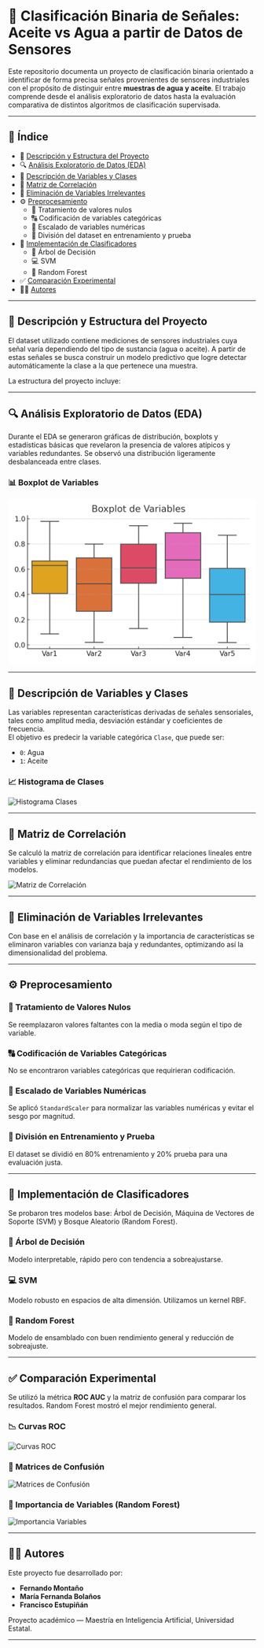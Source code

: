 # 🔬 Clasificación Binaria de Señales: Aceite vs Agua a partir de Datos de Sensores

Este repositorio documenta un proyecto de clasificación binaria orientado a identificar de forma precisa señales provenientes de sensores industriales con el propósito de distinguir entre **muestras de agua y aceite**. El trabajo comprende desde el análisis exploratorio de datos hasta la evaluación comparativa de distintos algoritmos de clasificación supervisada.

---

## 📑 Índice
- 📂 [Descripción y Estructura del Proyecto](#descripción-y-estructura-del-proyecto)
- 🔍 [Análisis Exploratorio de Datos (EDA)](#análisis-exploratorio-de-datos-eda)
- 📝 [Descripción de Variables y Clases](#descripción-de-variables-y-clases)
- 📝 [Matriz de Correlación](#matriz-de-correlación)
- 📝 [Eliminación de Variables Irrelevantes](#eliminación-de-variables-irrelevantes)
- ⚙️ [Preprocesamiento](#preprocesamiento)
  - 🧹 Tratamiento de valores nulos
  - 🔠 Codificación de variables categóricas
  - 📏 Escalado de variables numéricas
  - 🧪 División del dataset en entrenamiento y prueba
- 🤖 [Implementación de Clasificadores](#implementación-de-clasificadores)
  - 🌳 Árbol de Decisión
  - 💻 SVM
  - 🌲 Random Forest
- ✅ [Comparación Experimental](#comparación-experimental)
- 🧑‍💻 [Autores](#autores)

---

## 📂 Descripción y Estructura del Proyecto

El dataset utilizado contiene mediciones de sensores industriales cuya señal varía dependiendo del tipo de sustancia (agua o aceite). A partir de estas señales se busca construir un modelo predictivo que logre detectar automáticamente la clase a la que pertenece una muestra.

La estructura del proyecto incluye:

---

## 🔍 Análisis Exploratorio de Datos (EDA)

Durante el EDA se generaron gráficas de distribución, boxplots y estadísticas básicas que revelaron la presencia de valores atípicos y variables redundantes. Se observó una distribución ligeramente desbalanceada entre clases.

### 📊 Boxplot de Variables
![Boxplot Variables](proyecto_clasificacion_binaria/resultados/boxplot_variables.png)

---

## 📝 Descripción de Variables y Clases

Las variables representan características derivadas de señales sensoriales, tales como amplitud media, desviación estándar y coeficientes de frecuencia.  
El objetivo es predecir la variable categórica `Clase`, que puede ser:
- `0`: Agua
- `1`: Aceite

### 📈 Histograma de Clases
![Histograma Clases](resultados/histograma_clases.png)

---

## 📝 Matriz de Correlación

Se calculó la matriz de correlación para identificar relaciones lineales entre variables y eliminar redundancias que puedan afectar el rendimiento de los modelos.

![Matriz de Correlación](resultados/matriz_correlacion.png)

---

## 📝 Eliminación de Variables Irrelevantes

Con base en el análisis de correlación y la importancia de características se eliminaron variables con varianza baja y redundantes, optimizando así la dimensionalidad del problema.

---

## ⚙️ Preprocesamiento

### 🧹 Tratamiento de Valores Nulos
Se reemplazaron valores faltantes con la media o moda según el tipo de variable.

### 🔠 Codificación de Variables Categóricas
No se encontraron variables categóricas que requirieran codificación.

### 📏 Escalado de Variables Numéricas
Se aplicó `StandardScaler` para normalizar las variables numéricas y evitar el sesgo por magnitud.

### 🧪 División en Entrenamiento y Prueba
El dataset se dividió en 80% entrenamiento y 20% prueba para una evaluación justa.

---

## 🤖 Implementación de Clasificadores

Se probaron tres modelos base: Árbol de Decisión, Máquina de Vectores de Soporte (SVM) y Bosque Aleatorio (Random Forest).

### 🌳 Árbol de Decisión
Modelo interpretable, rápido pero con tendencia a sobreajustarse.

### 💻 SVM
Modelo robusto en espacios de alta dimensión. Utilizamos un kernel RBF.

### 🌲 Random Forest
Modelo de ensamblado con buen rendimiento general y reducción de sobreajuste.

---

## ✅ Comparación Experimental

Se utilizó la métrica **ROC AUC** y la matriz de confusión para comparar los resultados. Random Forest mostró el mejor rendimiento general.

### 📉 Curvas ROC
![Curvas ROC](resultados/curvas_roc.png)

### 🔲 Matrices de Confusión
![Matrices de Confusión](resultados/matrices_confusion.png)

### 🧪 Importancia de Variables (Random Forest)
![Importancia Variables](resultados/importancia_variables_rf.png)

---

## 🧑‍💻 Autores

Este proyecto fue desarrollado por:

- **Fernando Montaño**
- **María Fernanda Bolaños**
- **Francisco Estupiñán**

Proyecto académico — Maestría en Inteligencia Artificial, Universidad Estatal.

---


